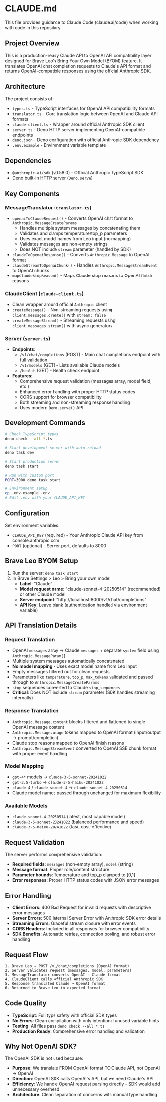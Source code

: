 # CLAUDE.md

This file provides guidance to Claude Code (claude.ai/code) when working with code in this repository.

## Project Overview

This is a production-ready Claude API to OpenAI API compatibility layer designed for Brave Leo's Bring Your Own Model (BYOM) feature. It translates OpenAI chat completion requests to Claude's API format and returns OpenAI-compatible responses using the official Anthropic SDK.

## Architecture

The project consists of:
- `types.ts` - TypeScript interfaces for OpenAI API compatibility formats
- `translator.ts` - Core translation logic between OpenAI and Claude API formats  
- `claude-client.ts` - Wrapper around official Anthropic SDK client
- `server.ts` - Deno HTTP server implementing OpenAI-compatible endpoints
- `deno.json` - Deno configuration with official Anthropic SDK dependency
- `.env.example` - Environment variable template

## Dependencies

- `@anthropic-ai/sdk` (v0.58.0) - Official Anthropic TypeScript SDK
- Deno built-in HTTP server (`Deno.serve`)

## Key Components

### MessageTranslator (`translator.ts`)
- `openaiToClaudeRequest()` - Converts OpenAI chat format to `Anthropic.MessageCreateParams`
  - Handles multiple system messages by concatenating them
  - Validates and clamps temperature/top_p parameters
  - Uses exact model names from Leo input (no mapping)
  - Validates messages are non-empty strings
  - Does NOT include `stream` parameter (handled by SDK)
- `claudeToOpenaiResponse()` - Converts `Anthropic.Message` to OpenAI format
- `claudeStreamToOpenaiChunk()` - Handles `Anthropic.MessageStreamEvent` to OpenAI chunks
- `mapClaudeStopReason()` - Maps Claude stop reasons to OpenAI finish reasons

### ClaudeClient (`claude-client.ts`) 
- Clean wrapper around official `Anthropic` client
- `createMessage()` - Non-streaming requests using `client.messages.create()` with `stream: false`
- `createMessageStream()` - Streaming requests using `client.messages.stream()` with async generators

### Server (`server.ts`)
- **Endpoints**:
  - `/v1/chat/completions` (POST) - Main chat completions endpoint with full validation
  - `/v1/models` (GET) - Lists available Claude models
  - `/health` (GET) - Health check endpoint
- **Features**:
  - Comprehensive request validation (messages array, model field, etc.)
  - Enhanced error handling with proper HTTP status codes
  - CORS support for browser compatibility
  - Both streaming and non-streaming response handling
  - Uses modern `Deno.serve()` API

## Development Commands

```bash
# Check TypeScript types
deno check --all *.ts

# Start development server with auto-reload
deno task dev

# Start production server  
deno task start

# Run with custom port
PORT=3000 deno task start

# Environment setup
cp .env.example .env
# Edit .env with your CLAUDE_API_KEY
```

## Configuration

Set environment variables:
- `CLAUDE_API_KEY` (required) - Your Anthropic Claude API key from console.anthropic.com
- `PORT` (optional) - Server port, defaults to 8000

## Brave Leo BYOM Setup

1. Run the server: `deno task start`
2. In Brave Settings > Leo > Bring your own model:
   - **Label**: "Claude"  
   - **Model request name**: "claude-sonnet-4-20250514" (recommended) or other Claude model
   - **Server endpoint**: "http://localhost:8000/v1/chat/completions"
   - **API Key**: Leave blank (authentication handled via environment variable)

## API Translation Details

### Request Translation
- OpenAI `messages` array → Claude `messages` + separate `system` field using `Anthropic.MessageParam[]`
- Multiple system messages automatically concatenated
- **No model mapping** - Uses exact model name from Leo input
- Empty messages filtered out for clean requests
- Parameters like `temperature`, `top_p`, `max_tokens` validated and passed through to `Anthropic.MessageCreateParams`
- `stop` sequences converted to Claude `stop_sequences`
- **Critical**: Does NOT include `stream` parameter (SDK handles streaming internally)

### Response Translation  
- `Anthropic.Message.content` blocks filtered and flattened to single OpenAI message content
- `Anthropic.Message.usage` tokens mapped to OpenAI format (input/output → prompt/completion)
- Claude stop reasons mapped to OpenAI finish reasons
- `Anthropic.MessageStreamEvent` converted to OpenAI SSE chunk format with proper event handling

### Model Mapping
- `gpt-4*` models → `claude-3-5-sonnet-20241022`
- `gpt-3.5-turbo` → `claude-3-5-haiku-20241022`
- `claude-4` / `claude-sonnet-4` → `claude-sonnet-4-20250514`
- Claude model names passed through unchanged for maximum flexibility

### Available Models
- `claude-sonnet-4-20250514` (latest, most capable model)
- `claude-3-5-sonnet-20241022` (balanced performance and speed)
- `claude-3-5-haiku-20241022` (fast, cost-effective)

## Request Validation

The server performs comprehensive validation:
- **Required fields**: `messages` (non-empty array), `model` (string)
- **Message format**: Proper role/content structure
- **Parameter bounds**: Temperature and top_p clamped to [0,1]
- **Error responses**: Proper HTTP status codes with JSON error messages

## Error Handling

- **Client Errors**: 400 Bad Request for invalid requests with descriptive error messages
- **Server Errors**: 500 Internal Server Error with Anthropic SDK error details
- **Streaming Errors**: Graceful stream closure with error events
- **CORS Headers**: Included in all responses for browser compatibility
- **SDK Benefits**: Automatic retries, connection pooling, and robust error handling

## Request Flow

```
1. Brave Leo → POST /v1/chat/completions (OpenAI format)
2. Server validates request (messages, model, parameters)
3. MessageTranslator converts OpenAI → Claude format  
4. ClaudeClient calls official Anthropic SDK
5. Response translated Claude → OpenAI format
6. Returned to Brave Leo in expected format
```

## Code Quality

- **TypeScript**: Full type safety with official SDK types
- **No Errors**: Clean compilation with only intentional unused variable hints
- **Testing**: All files pass `deno check --all *.ts`
- **Production Ready**: Comprehensive error handling and validation

## Why Not OpenAI SDK?

The OpenAI SDK is not used because:
- **Purpose**: We translate FROM OpenAI format TO Claude API, not OpenAI → OpenAI
- **Direction**: OpenAI SDK calls OpenAI's API, but we need Claude's API
- **Efficiency**: We handle OpenAI request parsing directly - SDK would add unnecessary overhead
- **Architecture**: Clean separation of concerns with manual type handling